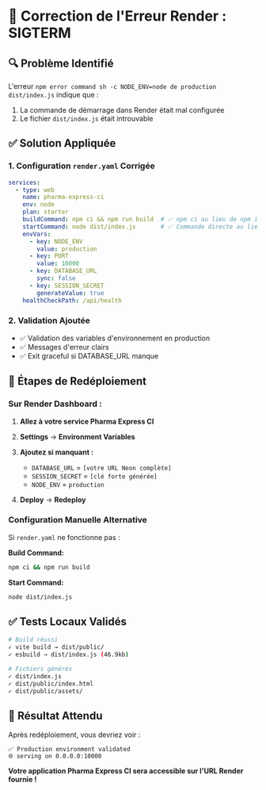# 🔧 Correction de l'Erreur Render : SIGTERM

## 🔍 Problème Identifié

L'erreur `npm error command sh -c NODE_ENV=node de production dist/index.js` indique que :
1. La commande de démarrage dans Render était mal configurée
2. Le fichier `dist/index.js` était introuvable

## ✅ Solution Appliquée

### 1. Configuration `render.yaml` Corrigée
```yaml
services:
  - type: web
    name: pharma-express-ci
    env: node
    plan: starter
    buildCommand: npm ci && npm run build  # ✅ npm ci au lieu de npm install
    startCommand: node dist/index.js       # ✅ Commande directe au lieu de npm run start
    envVars:
      - key: NODE_ENV
        value: production
      - key: PORT
        value: 10000
      - key: DATABASE_URL
        sync: false
      - key: SESSION_SECRET
        generateValue: true
    healthCheckPath: /api/health
```

### 2. Validation Ajoutée
- ✅ Validation des variables d'environnement en production
- ✅ Messages d'erreur clairs
- ✅ Exit graceful si DATABASE_URL manque

## 🚀 Étapes de Redéploiement

### Sur Render Dashboard :
1. **Allez à votre service Pharma Express CI**
2. **Settings** → **Environment Variables**
3. **Ajoutez si manquant :**
   - `DATABASE_URL` = `[votre URL Neon complète]`
   - `SESSION_SECRET` = `[clé forte générée]`
   - `NODE_ENV` = `production`

4. **Deploy** → **Redeploy**

### Configuration Manuelle Alternative
Si `render.yaml` ne fonctionne pas :

**Build Command:**
```bash
npm ci && npm run build
```

**Start Command:**
```bash
node dist/index.js
```

## ✅ Tests Locaux Validés

```bash
# Build réussi
✓ vite build → dist/public/
✓ esbuild → dist/index.js (46.9kb)

# Fichiers générés
✓ dist/index.js
✓ dist/public/index.html
✓ dist/public/assets/
```

## 🎯 Résultat Attendu

Après redéploiement, vous devriez voir :
```
✅ Production environment validated
🌐 serving on 0.0.0.0:10000
```

**Votre application Pharma Express CI sera accessible sur l'URL Render fournie !**